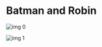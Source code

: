 # Batman and Robin

![img 0](https://i.imgur.com/RABVu0o.jpg)

![img 1](https://i.imgur.com/vlA2azt.jpg)

